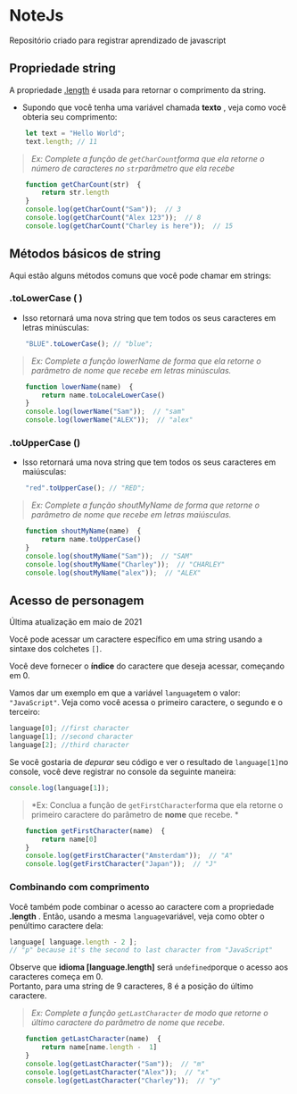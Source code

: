 #   NoteJs
 Repositório criado para registrar aprendizado de javascript
## Propriedade string

A propriedade [.length](https://codetogo.io/how-to-get-length-of-string-in-javascript/) é usada para retornar o comprimento da string.
- Supondo que você tenha uma variável chamada **texto** , veja como você obteria seu comprimento:

```javascript
	let text = "Hello World";
	text.length; // 11
```
> *Ex: Complete a função de `getCharCount`forma que ela retorne o número de caracteres no `str`parâmetro que ela recebe*

```javascript
	function getCharCount(str)  {
		return str.length
	}
	console.log(getCharCount("Sam"));  // 3
	console.log(getCharCount("Alex 123"));  // 8
	console.log(getCharCount("Charley is here"));  // 15
````

## Métodos básicos de string

Aqui estão alguns métodos comuns que você pode chamar em strings:

### .toLowerCase ( )

- Isso retornará uma nova string que tem todos os seus caracteres em letras minúsculas:

```javascript
	"BLUE".toLowerCase(); // "blue";
```
>*Ex: Complete a função lowerName de forma que ela retorne o parâmetro de nome que recebe em letras minúsculas.*
```javascript
	function lowerName(name)  {
		return name.toLocaleLowerCase()
	}
	console.log(lowerName("Sam"));  // "sam"
	console.log(lowerName("ALEX"));  // "alex"
````
### .toUpperCase ()

- Isso retornará uma nova string que tem todos os seus caracteres em maiúsculas:

```javascript
	"red".toUpperCase(); // "RED";
```
>*Ex: Complete a função shoutMyName de forma que retorne o parâmetro de nome que recebe em letras maiúsculas.*
```javascript
	function shoutMyName(name)  {
		return name.toUpperCase()
	}
	console.log(shoutMyName("Sam"));  // "SAM"
	console.log(shoutMyName("Charley"));  // "CHARLEY"
	console.log(shoutMyName("alex"));  // "ALEX"
````

## Acesso de personagem

Última atualização em maio de 2021

Você pode acessar um caractere específico em uma string usando a sintaxe dos colchetes `[]`.

Você deve fornecer o **índice** do caractere que deseja acessar, começando em 0.

Vamos dar um exemplo em que a variável `language`tem o valor: `"JavaScript"`. Veja como você acessa o primeiro caractere, o segundo e o terceiro:

```javascript
language[0]; //first character
language[1]; //second character
language[2]; //third character

```

Se você gostaria de _depurar_ seu código e ver o resultado de `language[1]`no console, você deve registrar no console da seguinte maneira:

```javascript
console.log(language[1]);

```
>*Ex: Conclua a função de `getFirstCharacter`forma que ela retorne o primeiro caractere do parâmetro de **nome** que recebe. *
```javascript
	function getFirstCharacter(name)  {
		return name[0]
	}
	console.log(getFirstCharacter("Amsterdam"));  // "A"
	console.log(getFirstCharacter("Japan"));  // "J"
````
### Combinando com comprimento

Você também pode combinar o acesso ao caractere com a propriedade **.length** . Então, usando a mesma `language`variável, veja como obter o penúltimo caractere dela:

```javascript
language[ language.length - 2 ]; 
// "p" because it's the second to last character from "JavaScript"


```
Observe que **idioma [language.length]** será `undefined`porque o acesso aos caracteres começa em 0.  
Portanto, para uma string de 9 caracteres, 8 é a posição do último caractere.
>*Ex: Complete a função `getLastCharacter` de modo que retorne o último caractere do parâmetro de nome que recebe.*
```javascript
	function getLastCharacter(name)  {
		return name[name.length -  1]
	}
	console.log(getLastCharacter("Sam"));  // "m"
	console.log(getLastCharacter("Alex"));  // "x"
	console.log(getLastCharacter("Charley"));  // "y"
````
